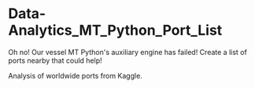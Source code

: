 # Data-Analytics_MT_Python_Port_List
Oh no! Our vessel MT Python's auxiliary engine has failed! Create a list of ports nearby that could help! 

Analysis of worldwide ports from Kaggle. 

